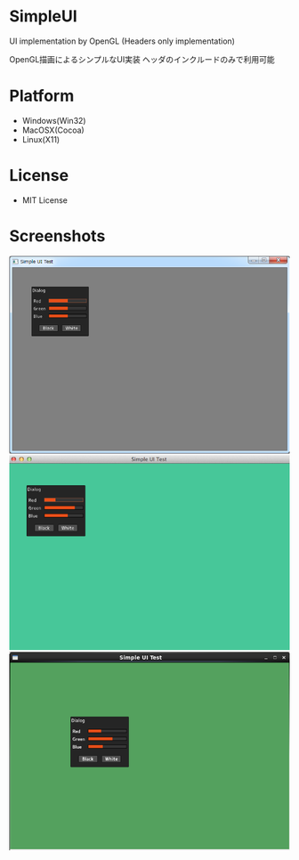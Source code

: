SimpleUI
========

UI implementation by OpenGL
(Headers only implementation)

OpenGL描画によるシンプルなUI実装
ヘッダのインクルードのみで利用可能

# Platform
- Windows(Win32)
- MacOSX(Cocoa)
- Linux(X11)

# License
- MIT License

# Screenshots
![screenshot_win](screenshots/screenshot_win.png)
![screenshot_mac](screenshots/screenshot_mac.png)
![screenshot_linux](screenshots/screenshot_linux.png)
